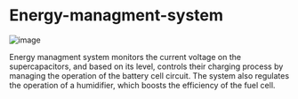 # Energy-managment-system


![image](https://github.com/user-attachments/assets/d48ad0e9-edae-402e-b3f3-299bacf588e5)


Energy managment system monitors the current voltage on the supercapacitors, and based on its level, controls their charging process by managing the operation of the battery cell circuit.
The system also regulates the operation of a humidifier, which boosts the efficiency of the fuel cell.
